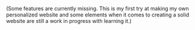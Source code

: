 (Some features are currently missing. This is my first try at making my own personalized website and some elements when it comes to creating a solid website are still a work in progress with learning it.)
